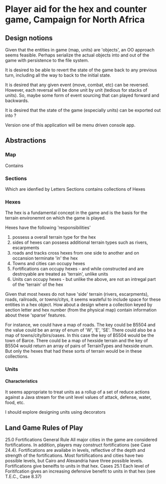 # Player aid for the hex and counter game, Campaign for North Africa

## Design notions
Given that the entities in game (map, units) are 'objects', an OO approach seems feasible.
Perhaps serialize the actual objects into and out of the game with persistence to the file system.

It is desired to be able to revert the state of the game back to any previous turn, including
all the way to back to the initial state. 

It is desired that any given event (move, combat, etc) can be reversed. However, each reversal will 
be done unit by unit (tedious for stacks of units). So, maybe some form of event sourcing that can played
forward and backwards.

It is desired that the state of the game (especially units) can be exported out into ?

Version one of this application will be menu driven console app.  

## Abstractions

### Map
Contains
### Sections
Which are idenfied by Letters
Sections contains collections of Hexes
### Hexes
The hex is a fundamental concept in the game and is the basis for the terrain environemnt
on which the game is played.

Hexes have the following 'responsibilities'
1. possess a overall terrain type for the hex
2. sides of hexes can possess additional terrain types such as rivers, escarpments
3. roads and tracks cross hexes from one side to another and on occansion terminate 'in' the hex
4. Towns and cities can occupy hexes
5. Fortifications can occupy hexes - and while constructed and are destroyable are treated as 'terrain',
unlike units
6. Units can occupy hexes - but unlike the above, are not an intregal part of the 'terrain' of the hex

Given that most hexes do not have 'side' terrain (rivers, escarpments), roads, railroads, or towns/citys, it seems wasteful to include space for these entities in a hex object. How about a design where a collection keyed by section letter and hex number (from the physical map) contain information about these 'sparse' features.

For instance, we could have a map of roads. The key could be B5504 and the value could be an array of enum of 'W', 'E', 'SE'. There could also be a map of towns/city/birs/oases. In this case the key of B5504 would be the town of Barce. There could be a map of hexside terrain and the key of B5504 would return an array of pairs of TerrainTypes and hexside enum. But only the hexes that had these sorts of terrain would be in these collections. 


### Units
#### Characteristics
It seems appropriate to treat units as a rollup of a set of reduce actions against a Java stream for the 
unit level values of attack, defense, water, food, etc. 

I should explore designing units using decorators



## Land Game Rules of Play

25.0 Fortifications
General Rule
All major cities in the game are considered fortifications. In addition, players may construct 
fortifications (see Case 24.4). Fortifications are availabe in levels, reflective of the depth and
strength of the fortifications. Most fortiifications and cities have two possible levels, but Cairo
and Alexandria have three possible levels. Fortifications give beneifts to units in that hex.
Cases
25.1 Each level of Foritifcation gives an increasing defensive benefit to units in that hex 
(see T.E.C., Case 8.37)